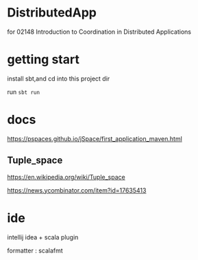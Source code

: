 # DistributedApp

for 02148 Introduction to Coordination in Distributed Applications

# getting start

install sbt,and cd into this project dir

run `sbt run`


# docs

https://pspaces.github.io/jSpace/first_application_maven.html

## Tuple_space
https://en.wikipedia.org/wiki/Tuple_space

https://news.ycombinator.com/item?id=17635413

# ide

intellij idea + scala plugin

formatter : scalafmt